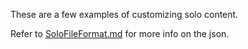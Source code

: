 These are a few examples of customizing solo content.

Refer to [SoloFileFormat.md](https://github.com/pixeltris/YgoMaster/blob/master/Docs/SoloFileFormat.md) for more info on the json.